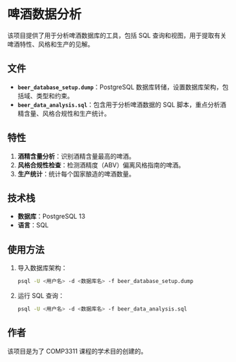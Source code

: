 # 啤酒数据分析

该项目提供了用于分析啤酒数据库的工具，包括 SQL 查询和视图，用于提取有关啤酒特性、风格和生产的见解。

## 文件
- **`beer_database_setup.dump`**：PostgreSQL 数据库转储，设置数据库架构，包括域、类型和约束。
- **`beer_data_analysis.sql`**：包含用于分析啤酒数据的 SQL 脚本，重点分析酒精含量、风格合规性和生产统计。

## 特性
1. **酒精含量分析**：识别酒精含量最高的啤酒。
2. **风格合规性检查**：检测酒精度（ABV）偏离风格指南的啤酒。
3. **生产统计**：统计每个国家酿造的啤酒数量。

## 技术栈
- **数据库**：PostgreSQL 13
- **语言**：SQL

## 使用方法
1. 导入数据库架构：
   ```bash
   psql -U <用户名> -d <数据库名> -f beer_database_setup.dump
   ```
2. 运行 SQL 查询：
   ```bash
   psql -U <用户名> -d <数据库名> -f beer_data_analysis.sql
   ```

## 作者
该项目是为了 COMP3311 课程的学术目的创建的。

